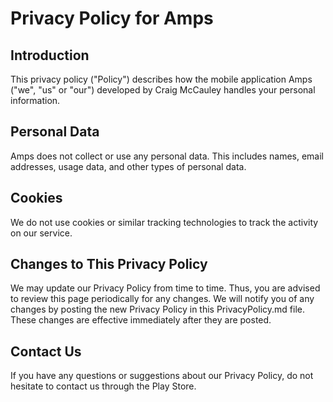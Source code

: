 # Privacy Policy for Amps

## Introduction

This privacy policy ("Policy") describes how the mobile application Amps ("we", "us" or "our") developed by Craig McCauley handles your personal information.

## Personal Data

Amps does not collect or use any personal data. This includes names, email addresses, usage data, and other types of personal data.

## Cookies

We do not use cookies or similar tracking technologies to track the activity on our service.

## Changes to This Privacy Policy

We may update our Privacy Policy from time to time. Thus, you are advised to review this page periodically for any changes. We will notify you of any changes by posting the new Privacy Policy in this PrivacyPolicy.md file. These changes are effective immediately after they are posted.

## Contact Us

If you have any questions or suggestions about our Privacy Policy, do not hesitate to contact us through the Play Store.
